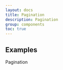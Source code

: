 ```yaml
---
layout: docs
title: Pagination
description: Pagination
group: components
toc: true
---
```


## Examples

Pagination
